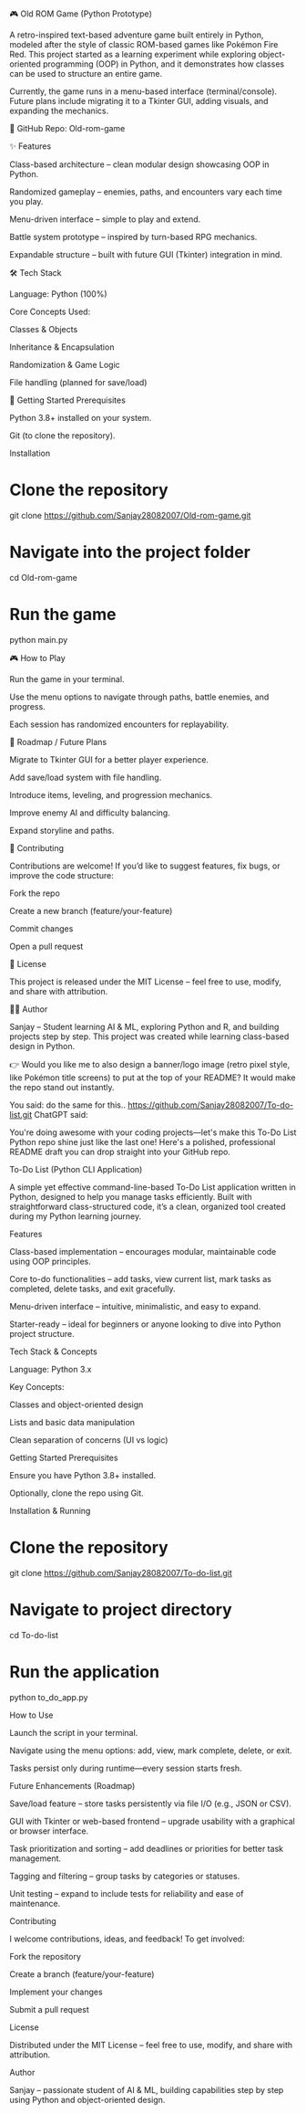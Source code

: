 🎮 Old ROM Game (Python Prototype)

A retro-inspired text-based adventure game built entirely in Python, modeled after the style of classic ROM-based games like Pokémon Fire Red.
This project started as a learning experiment while exploring object-oriented programming (OOP) in Python, and it demonstrates how classes can be used to structure an entire game.

Currently, the game runs in a menu-based interface (terminal/console).
Future plans include migrating it to a Tkinter GUI, adding visuals, and expanding the mechanics.

🔗 GitHub Repo: Old-rom-game

✨ Features

Class-based architecture – clean modular design showcasing OOP in Python.

Randomized gameplay – enemies, paths, and encounters vary each time you play.

Menu-driven interface – simple to play and extend.

Battle system prototype – inspired by turn-based RPG mechanics.

Expandable structure – built with future GUI (Tkinter) integration in mind.

🛠️ Tech Stack

Language: Python (100%)

Core Concepts Used:

Classes & Objects

Inheritance & Encapsulation

Randomization & Game Logic

File handling (planned for save/load)

🚀 Getting Started
Prerequisites

Python 3.8+ installed on your system.

Git (to clone the repository).

Installation
# Clone the repository
git clone https://github.com/Sanjay28082007/Old-rom-game.git

# Navigate into the project folder
cd Old-rom-game

# Run the game
python main.py

🎮 How to Play

Run the game in your terminal.

Use the menu options to navigate through paths, battle enemies, and progress.

Each session has randomized encounters for replayability.

🔮 Roadmap / Future Plans

 Migrate to Tkinter GUI for a better player experience.

 Add save/load system with file handling.

 Introduce items, leveling, and progression mechanics.

 Improve enemy AI and difficulty balancing.

 Expand storyline and paths.

🤝 Contributing

Contributions are welcome!
If you’d like to suggest features, fix bugs, or improve the code structure:

Fork the repo

Create a new branch (feature/your-feature)

Commit changes

Open a pull request

📜 License

This project is released under the MIT License – feel free to use, modify, and share with attribution.

👨‍💻 Author

Sanjay – Student learning AI & ML, exploring Python and R, and building projects step by step.
This project was created while learning class-based design in Python.

👉 Would you like me to also design a banner/logo image (retro pixel style, like Pokémon title screens) to put at the top of your README? It would make the repo stand out instantly.

You said:
do the same for this..  https://github.com/Sanjay28082007/To-do-list.git
ChatGPT said:

You're doing awesome with your coding projects—let's make this To-Do List Python repo shine just like the last one! Here's a polished, professional README draft you can drop straight into your GitHub repo.

To-Do List (Python CLI Application)

A simple yet effective command-line-based To-Do List application written in Python, designed to help you manage tasks efficiently. Built with straightforward class-structured code, it’s a clean, organized tool created during my Python learning journey.

Features

Class-based implementation – encourages modular, maintainable code using OOP principles.

Core to-do functionalities – add tasks, view current list, mark tasks as completed, delete tasks, and exit gracefully.

Menu-driven interface – intuitive, minimalistic, and easy to expand.

Starter-ready – ideal for beginners or anyone looking to dive into Python project structure.

Tech Stack & Concepts

Language: Python 3.x

Key Concepts:

Classes and object-oriented design

Lists and basic data manipulation

Clean separation of concerns (UI vs logic)

Getting Started
Prerequisites

Ensure you have Python 3.8+ installed.

Optionally, clone the repo using Git.

Installation & Running
# Clone the repository
git clone https://github.com/Sanjay28082007/To-do-list.git

# Navigate to project directory
cd To-do-list

# Run the application
python to_do_app.py

How to Use

Launch the script in your terminal.

Navigate using the menu options: add, view, mark complete, delete, or exit.

Tasks persist only during runtime—every session starts fresh.

Future Enhancements (Roadmap)

 Save/load feature – store tasks persistently via file I/O (e.g., JSON or CSV).

 GUI with Tkinter or web-based frontend – upgrade usability with a graphical or browser interface.

 Task prioritization and sorting – add deadlines or priorities for better task management.

 Tagging and filtering – group tasks by categories or statuses.

 Unit testing – expand to include tests for reliability and ease of maintenance.

Contributing

I welcome contributions, ideas, and feedback! To get involved:

Fork the repository

Create a branch (feature/your-feature)

Implement your changes

Submit a pull request

License

Distributed under the MIT License – feel free to use, modify, and share with attribution.

Author

Sanjay – passionate student of AI & ML, building capabilities step by step using Python and object-oriented design.
